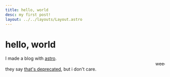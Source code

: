 ```yaml
---
title: hello, world
desc: my first post!
layout: ../../layouts/Layout.astro
---
```


# hello, world
I made a blog with [astro](https://astro.build).
<marquee scrollamount="50">weeee</marquee>
they say [that's deprecated](https://developer.mozilla.org/en-US/docs/Web/HTML/Element/marquee), but i don't care.
